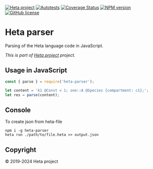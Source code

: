 
[![Heta project](https://img.shields.io/badge/%CD%B1-Heta_project-blue)](https://hetalang.github.io/)
[![Autotests](https://github.com/hetalang/heta-parser/workflows/Autotests/badge.svg)](https://github.com/hetalang/heta-parser/actions)
[![Coverage Status](https://coveralls.io/repos/github/hetalang/heta-parser/badge.svg?branch=master)](https://coveralls.io/github/hetalang/heta-parser?branch=master)
[![NPM version](https://img.shields.io/npm/v/heta-parser.svg)](https://www.npmjs.com/package/heta-parser)
[![GitHub license](https://img.shields.io/github/license/hetalang/heta-parser.svg)](https://github.com/hetalang/heta-parser/blob/master/LICENSE)

# Heta parser

Parsing of the Heta language code in JavaScript.

*This is part of [Heta project](https://hetalang.github.io/) project.*

## Usage in JavaScript

```javascript
const { parse } = require('heta-parser');

let content = 'k1 @Const = 1; one::A @Species {compartment: c1};';
let res = parse(content);
```

## Console
To create json from heta-file

```shell
npm i -g heta-parser
heta run ./path/to/file.heta >> output.json
```

## Copyright

&copy; 2019-2024 Heta project
